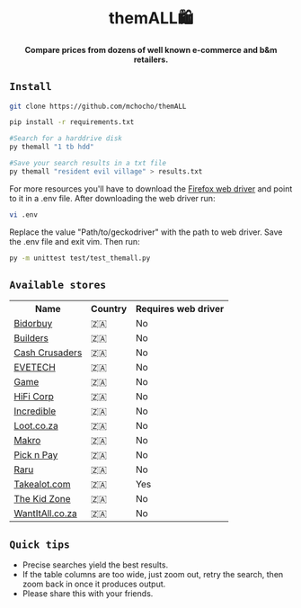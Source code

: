 <div align="center">
   <h1>themALL🛍️</h1>
   <h4>Compare prices from dozens of well known e-commerce and b&m retailers.</h4>
</div>

## `Install`

```bash
git clone https://github.com/mchocho/themALL

pip install -r requirements.txt

#Search for a harddrive disk
py themall "1 tb hdd"

#Save your search results in a txt file
py themall "resident evil village" > results.txt
```

<p>For more resources you'll have to download the <a href="https://github.com/mozilla/geckodriver/releases">Firefox web driver</a> and point to it in a .env file. After downloading the web driver run:</p>

```bash
vi .env
```

<p>Replace the value "Path/to/geckodriver" with the path to web driver. Save the .env file and exit vim. Then run: </a>

```bash
py -m unittest test/test_themall.py
```
## `Available stores`

<table>
	<tr>
		<th>Name</th>
		<th>Country</th>
		<th>Requires web driver</th>
	</tr>
	<tr>
		<td><a href="https://www.bidorbuy.co.za/">Bidorbuy</a></td>
		<td>&#127487;&#127462;</td>
		<td>No</td>
	</tr>
	<tr>
		<td><a href="https://www.builders.co.za/">Builders</a></td>
		<td>&#127487;&#127462;</td>
		<td>No</td>
	</tr>
	<tr>
		<td><a href="https://www.cashcrusaders.co.za/">Cash Crusaders</a></td>
		<td>&#127487;&#127462;</td>
		<td>No</td>
	</tr>
	<tr>
		<td><a href="https://www.evetech.co.za/">EVETECH</a></td>
		<td>&#127487;&#127462;</td>
		<td>No</td>
	</tr>
	<tr>
		<td><a href="https://www.game.co.za/">Game</a></td>
		<td>&#127487;&#127462;</td>
		<td>No</td>
	</tr>
	<tr>
		<td><a href="https://www.hificorp.co.za/">HiFi Corp</a></td>
		<td>&#127487;&#127462;</td>
		<td>No</td>
	</tr>
	<tr>
		<td><a href="https://www.incredible.co.za/">Incredible</a></td>
		<td>&#127487;&#127462;</td>
		<td>No</td>
	</tr>
	<tr>
		<td><a href="https://www.loot.co.za/">Loot.co.za</a></td>
		<td>&#127487;&#127462;</td>
		<td>No</td>
	</tr>
	<tr>
		<td><a href="https://www.makro.co.za/">Makro</a></td>
		<td>&#127487;&#127462;</td>
		<td>No</td>
	</tr>
	<tr>
		<td><a href="https://www.pnp.co.za/">Pick n Pay</a></td>
		<td>&#127487;&#127462;</td>
		<td>No</td>
	</tr>
	<tr>
		<td><a href="https://www.raru.co.za/">Raru</a></td>
		<td>&#127487;&#127462;</td>
		<td>No</td>
	</tr>
	<tr>
		<td><a href="https://www.takealot.com/">Takealot.com</a></td>
		<td>&#127487;&#127462;</td>
		<td>Yes</td>
	</tr>
	<tr>
		<td><a href="https://www.thekidzone.co.za/">The Kid Zone</a></td>
		<td>&#127487;&#127462;</td>
		<td>No</td>
	</tr>
	<tr>
		<td><a href="https://www.wantitall.co.za">WantItAll.co.za</a></td>
		<td>&#127487;&#127462;</td>
		<td>No</td>
	</tr>
</table>

## `Quick tips`

* Precise searches yield the best results.
* If the table columns are too wide, just zoom out, retry the search, then zoom back in once it produces output.
* Please share this with your friends.
